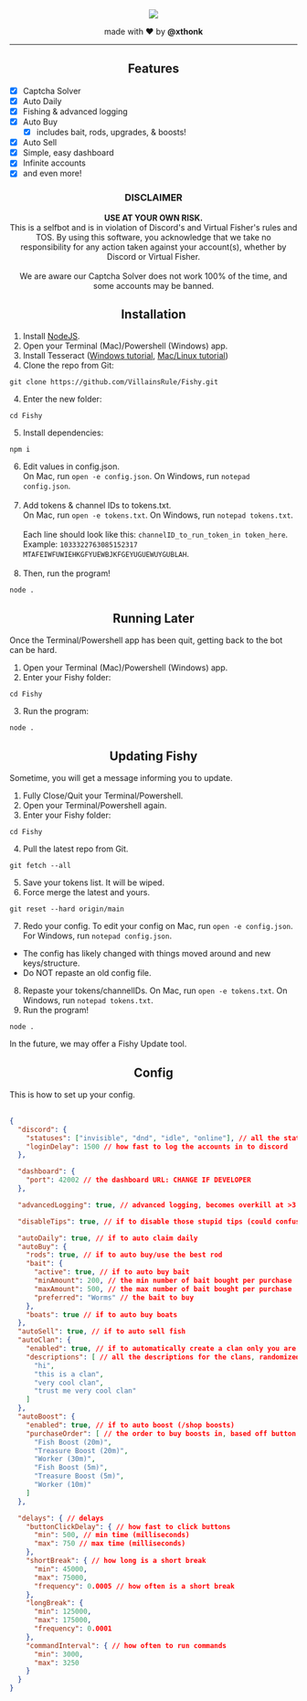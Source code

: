 <div align="center">
  <img src="https://i.imgur.com/XP2BohW.png">
  <p>made with ❤️ by <b>@xthonk</b></p>
  <hr>
  <h2>Features</h2>
</div>

- [x] Captcha Solver
- [x] Auto Daily
- [x] Fishing & advanced logging
- [x] Auto Buy
  - [x] includes bait, rods, upgrades, & boosts!
- [x] Auto Sell
- [x] Simple, easy dashboard
- [x] Infinite accounts
- [x] and even more!

<h3 align="center">DISCLAIMER</h3>
<p align="center"><b>USE AT YOUR OWN RISK.</b><br>This is a selfbot and is in violation of Discord's and Virtual Fisher's rules and TOS. By using this software, you acknowledge that we take no responsibility for any action taken against your account(s), whether by Discord or Virtual Fisher.<br><br>We are aware our Captcha Solver does not work 100% of the time, and some accounts may be banned.</p>

<h2 align="center">Installation</h2>
  
1. Install [NodeJS](https://nodejs.org/en/download/current).
2. Open your Terminal (Mac)/Powershell (Windows) app.
3. Install Tesseract ([Windows tutorial](https://linuxhint.com/install-tesseract-windows/), [Mac/Linux tutorial](https://www.oreilly.com/library/view/building-computer-vision/9781838644673/95de5b35-436b-4668-8ca2-44970a6e2924.xhtml))
4. Clone the repo from Git:
```
git clone https://github.com/VillainsRule/Fishy.git
```
4. Enter the new folder:
```
cd Fishy
```
5. Install dependencies:
```
npm i
```
6. Edit values in config.json.<br>On Mac, run `open -e config.json`. On Windows, run `notepad config.json`.<br><br>
7. Add tokens & channel IDs to tokens.txt.<br>On Mac, run `open -e tokens.txt`. On Windows, run `notepad tokens.txt`.<br><br>Each line should look like this: `channelID_to_run_token_in token_here`.<br>Example: `1033322763085152317 MTAFEIWFUWIEHKGFYUEWBJKFGEYUGUEWUYGUBLAH`.<br><br>
8. Then, run the program!
```
node .
```

<h2 align="center">Running Later</h2>
Once the Terminal/Powershell app has been quit, getting back to the bot can be hard.

1. Open your Terminal (Mac)/Powershell (Windows) app.
2. Enter your Fishy folder:
```
cd Fishy
```
3. Run the program:
```
node .
```

<h2 align="center">Updating Fishy</h2>
Sometime, you will get a message informing you to update.

1. Fully Close/Quit your Terminal/Powershell.
2. Open your Terminal/Powershell again.
3. Enter your Fishy folder:
```
cd Fishy
```
4. Pull the latest repo from Git.
```
git fetch --all
```
5. Save your tokens list. It will be wiped.
6. Force merge the latest and yours.
```
git reset --hard origin/main
```
7. Redo your config. To edit your config on Mac, run `open -e config.json`. For Windows, run `notepad config.json`.
- The config has likely changed with things moved around and new keys/structure.
- Do NOT repaste an old config file.
8. Repaste your tokens/channelIDs. On Mac, run `open -e tokens.txt`. On Windows, run `notepad tokens.txt`.
9. Run the program!
```
node .
```

In the future, we may offer a Fishy Update tool.

<h2 align="center">Config</h2>
This is how to set up your config.<br><br>

```json
{
  "discord": {
    "statuses": ["invisible", "dnd", "idle", "online"], // all the statuses your accounts can be. this will be randomized.
    "loginDelay": 1500 // how fast to log the accounts in to discord
  },

  "dashboard": {
    "port": 42002 // the dashboard URL: CHANGE IF DEVELOPER
  },

  "advancedLogging": true, // advanced logging, becomes overkill at >3 accounts

  "disableTips": true, // if to disable those stupid tips (could confuse bot)

  "autoDaily": true, // if to auto claim daily
  "autoBuy": {
    "rods": true, // if to auto buy/use the best rod
    "bait": {
      "active": true, // if to auto buy bait
      "minAmount": 200, // the min number of bait bought per purchase
      "maxAmount": 500, // the max number of bait bought per purchase
      "preferred": "Worms" // the bait to buy
    },
    "boats": true // if to auto buy boats
  },
  "autoSell": true, // if to auto sell fish
  "autoClan": {
    "enabled": true, // if to automatically create a clan only you are in (self-buffs)
    "descriptions": [ // all the descriptions for the clans, randomized. PLEASE change from default as these may be blacklisted sometime.
      "hi",
      "this is a clan",
      "very cool clan",
      "trust me very cool clan"
    ]
  },
  "autoBoost": {
    "enabled": true, // if to auto boost (/shop boosts)
    "purchaseOrder": [ // the order to buy boosts in, based off button labels
      "Fish Boost (20m)",
      "Treasure Boost (20m)",
      "Worker (30m)",
      "Fish Boost (5m)",
      "Treasure Boost (5m)",
      "Worker (10m)"
    ]
  },

  "delays": { // delays
    "buttonClickDelay": { // how fast to click buttons
      "min": 500, // min time (milliseconds)
      "max": 750 // max time (milliseconds)
    },
    "shortBreak": { // how long is a short break
      "min": 45000,
      "max": 75000,
      "frequency": 0.0005 // how often is a short break
    },
    "longBreak": {
      "min": 125000,
      "max": 175000,
      "frequency": 0.0001
    },
    "commandInterval": { // how often to run commands
      "min": 3000,
      "max": 3250
    }
  }
}
```

